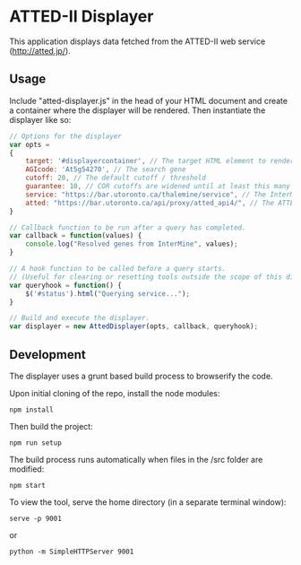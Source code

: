 # ATTED-II Displayer

This application displays data fetched from the ATTED-II web service (http://atted.jp/).

## Usage

Include "atted-displayer.js" in the head of your HTML document and create a container where the displayer will be rendered. Then instantiate the displayer like so:

```javascript
// Options for the displayer
var opts =
{                
    target: '#displayercontainer', // The target HTML element to render the table.
    AGIcode: 'At5g54270', // The search gene
    cutoff: 20, // The default cutoff / threshold
    guarantee: 10, // COR cutoffs are widened until at least this many results are returned.
    service: "https://bar.utoronto.ca/thalemine/service", // The InterMine web service to resolve IDs
    atted: "https://bar.utoronto.ca/api/proxy/atted_api4/", // The ATTED API URL
}

// Callback function to be run after a query has completed.
var callback = function(values) {
	console.log("Resolved genes from InterMine", values);
}

// A hook function to be called before a query starts.
// (Useful for clearing or resetting tools outside the scope of this displayer)
var queryhook = function() {
	$('#status').html("Querying service...");
}

// Build and execute the displayer.
var displayer = new AttedDisplayer(opts, callback, queryhook);
```

## Development

The displayer uses a grunt based build process to browserify the code.

Upon initial cloning of the repo, install the node modules:

<code>npm install</code>

Then build the project:

<code>npm run setup</code>

The build process runs automatically when files in the /src folder are modified:

<code>npm start</code>

To view the tool, serve the home directory (in a separate terminal window):

<code>serve -p 9001</code>

or

<code>python -m SimpleHTTPServer 9001</code>


